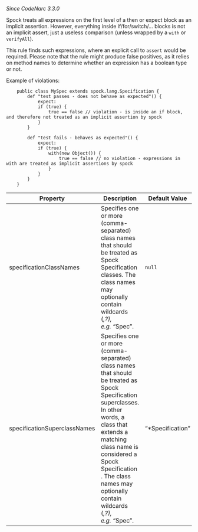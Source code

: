 *Since CodeNarc 3.3.0*

Spock treats all expressions on the first level of a then or expect
block as an implicit assertion. However, everything inside
if/for/switch/… blocks is not an implicit assert, just a useless
comparison (unless wrapped by a `with` or `verifyAll`).

This rule finds such expressions, where an explicit call to `assert`
would be required. Please note that the rule might produce false
positives, as it relies on method names to determine whether an
expression has a boolean type or not.

Example of violations:

        public class MySpec extends spock.lang.Specification {
            def "test passes - does not behave as expected"() {
                expect:
                if (true) {
                    true == false // violation - is inside an if block, and therefore not treated as an implicit assertion by spock
                }
            }

            def "test fails - behaves as expected"() {
                expect:
                if (true) {
                    with(new Object()) {
                        true == false // no violation - expressions in with are treated as implicit assertions by spock
                    }
                }
            }
        }

<table>
<colgroup>
<col style="width: 40%" />
<col style="width: 33%" />
<col style="width: 25%" />
</colgroup>
<thead>
<tr>
<th>Property</th>
<th>Description</th>
<th>Default Value</th>
</tr>
</thead>
<tbody>
<tr>
<td>specificationClassNames</td>
<td>Specifies one or more (comma-separated) class names that should be
treated as Spock Specification classes. The class names may optionally
contain wildcards (<em>,?), e.g. “</em>Spec”.</td>
<td><code>null</code></td>
</tr>
<tr>
<td>specificationSuperclassNames</td>
<td>Specifies one or more (comma-separated) class names that should be
treated as Spock Specification superclasses. In other words, a class
that extends a matching class name is considered a Spock Specification .
The class names may optionally contain wildcards (<em>,?),
e.g. “</em>Spec”.</td>
<td>“*Specification”</td>
</tr>
</tbody>
</table>
